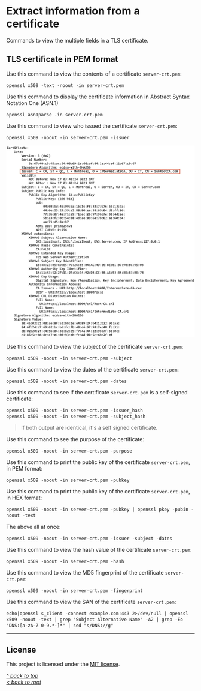 # Extract information from a certificate
Commands to view the multiple fields in a TLS certificate.
## TLS certificate in PEM format
Use this command to view the contents of a certificate `server-crt.pem`:
```shell
openssl x509 -text -noout -in server-crt.pem
```

Use this command to display the certificate information in Abstract Syntax Notation One (ASN.1)
```shell
openssl asn1parse -in server-crt.pem
```

Use this command to view who issued the certificate `server-crt.pem`:
```shell
openssl x509 -noout -in server-crt.pem -issuer
```
![Alt text](/images/crt-issuer.jpg "issuer")

Use this command to view the subject of the certificate `server-crt.pem`:
```shell
openssl x509 -noout -in server-crt.pem -subject
```

Use this command to view the dates of the certificate `server-crt.pem`:
```shell
openssl x509 -noout -in server-crt.pem -dates
```

Use this command to see if the certificate `server-crt.pem` is a self-signed certificate:
```shell
openssl x509 -noout -in server-crt.pem -issuer_hash
openssl x509 -noout -in server-crt.pem -subject_hash
```
>If both output are identical, it's a self signed certificate.

Use this command to see the purpose of the certificate:
```shell
openssl x509 -noout -in server-crt.pem -purpose
```

Use this command to print the public key of the certificate `server-crt.pem`, in PEM format:
```shell
openssl x509 -noout -in server-crt.pem -pubkey
```

Use this command to print the public key of the certificate `server-crt.pem`, in HEX format:
```shell
openssl x509 -noout -in server-crt.pem -pubkey | openssl pkey -pubin -noout -text
```

The above all at once:
```shell
openssl x509 -noout -in server-crt.pem -issuer -subject -dates
```

Use this command to view the hash value of the certificate `server-crt.pem`:
```shell
openssl x509 -noout -in server-crt.pem -hash
```

Use this command to view the MD5 fingerprint of the certificate `server-crt.pem`:
```shell
openssl x509 -noout -in server-crt.pem -fingerprint
```

Use this command to view the SAN of the certificate `server-crt.pem`:
```shell
echo|openssl s_client -connect example.com:443 2>/dev/null | openssl x509 -noout -text | grep "Subject Alternative Name" -A2 | grep -Eo "DNS:[a-zA-Z 0-9.*-]*" | sed "s/DNS://g"
```
***
## License
This project is licensed under the [MIT license](/LICENSE).

[_^ back to top_](#Extract-information-from-a-certificate)  
[_< back to root_](../../../)
